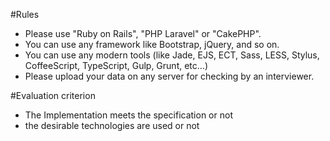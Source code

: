 #Rules
+ Please use "Ruby on Rails", "PHP Laravel" or "CakePHP".
+ You can use any framework like Bootstrap, jQuery, and so on.
+ You can use any modern tools (like Jade, EJS, ECT, Sass, LESS, Stylus, CoffeeScript, TypeScript, Gulp, Grunt, etc…)
+ Please upload your data on any server for checking by an interviewer.

#Evaluation criterion
+ The Implementation meets the specification or not
+ the desirable technologies are used or not